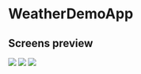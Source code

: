 # WeatherDemoApp

## Screens preview
![](http://tinyimg.io/i/iE7KZVg.PNG) ![](http://tinyimg.io/i/f8vwajO.PNG) ![](http://tinyimg.io/i/YuVFUlD.PNG)
